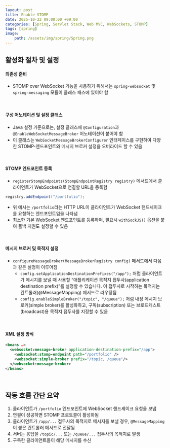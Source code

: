 ```yaml
---
layout: post
title: Enable STOMP
date: 2025-10-22 09:00:00 +09:00
categories: [Spring, Servlet Stack, Web MVC, WebSockets, STOMP]
tags: [spring]
image:
    path: /assets/img/spring/Spring.png
---
```


## 활성화 절차 및 설정

#### 의존성 준비

- STOMP over WebSocket 기능을 사용하기 위해서는 `spring-websocket` 및 `spring-messaging` 모듈이 클래스 패스에 있어야 함

<br>


#### 구성 어노테이션 및 설정 클래스

- Java 설정 기준으로는, 설정 클래스에 `@Configuration`과 `@EnableWebSocketMessageBroker` 어노테이션이 붙어야 함
- 이 클래스는 `WebSocketMessageBrokerConfigurer` 인터페이스를 구현하여 다양한 STOMP-엔드포인트와 메시지 브로커 설정을 오버라이드 할 수 있음

<br>

#### STOMP 엔드포인트 등록

- `registerStompEndpoints(StompEndpointRegistry registry)` 메서드에서 클라이언트가 WebSocket으로 연결할 URL을 등록함

```java
registry.addEndpoint("/portfolio");
```

- 위 예시는 `/portfolio`라는 HTTP URL이 클라이언트가 WebSocket 핸드셰이크를 요청하는 엔드포인트임을 나타냄
- 최소한 기본 WebSocket 엔드포인트를 등록하며, 필요시 `withSockJS()` 옵션을 붙여 폴백 지원도 설정할 수 있음

<br>

#### 메시지 브로커 및 목적지 설정

- `configureMessageBroker(MessageBrokerRegistry config)` 메서드에서 다음과 같은 설정이 이루어짐
  - `config.setApplicationDestinationPrefixes("/app");` 처럼 클라이언트가 메시지를 보낼 때 사용할 “애플리케이션 목적지 접두사(application destination prefix)”를 설정할 수 있습니다. 이 접두사로 시작하는 목적지는 컨트롤러(@MessageMapping) 메서드로 라우팅됨
  - `config.enableSimpleBroker("/topic", "/queue");` 처럼 내장 메시지 브로커(simple broker)를 활성화하고, 구독(subscription) 또는 브로드캐스트(broadcast)용 목적지 접두사를 지정할 수 있음

<br>

#### XML 설정 방식

```xml
<beans …>
  <websocket:message-broker application-destination-prefix="/app">
    <websocket:stomp-endpoint path="/portfolio" />
    <websocket:simple-broker prefix="/topic, /queue"/>
  </websocket:message-broker>
</beans>
```


<br>

## 작동 흐름 간단 요약

1. 클라이언트가 `/portfolio` 엔드포인트에 WebSocket 핸드셰이크 요청을 보냄
2. 연결이 성공하면 STOMP 프로토콜이 활성화됨
3. 클라이언트가 `/app/...` 접두사의 목적지로 메시지를 보낼 경우, `@MessageMapping`이 붙은 컨트롤러 메서드로 전달됨
4. 서버는 응답을 `/topic/...` 또는 `/queue/...`  접두사의 목적지로 발생
5. 구독한 클라이언트들이 해당 메시지를 수신